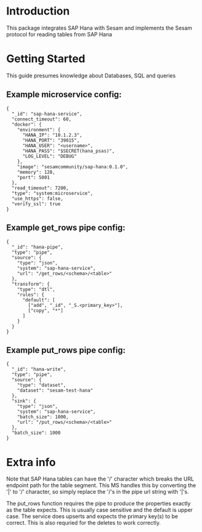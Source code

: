 # Introduction 
This package integrates SAP Hana with Sesam and implements the Sesam protocol for reading tables from SAP Hana

# Getting Started
This guide presumes knowledge about Databases, SQL and queries


Example microservice config:
---------------------------
```
{
  "_id": "sap-hana-service",
  "connect_timeout": 60,
  "docker": {
    "environment": {
      "HANA_IP": "10.1.2.3",
      "HANA_PORT": "39015",
      "HANA_USER": "<username>",
      "HANA_PASS": "$SECRET(hana_psas)",
      "LOG_LEVEL": "DEBUG"
    },
    "image": "sesamcommunity/sap-hana:0.1.0",
    "memory": 128,
    "port": 5001
  },
  "read_timeout": 7200,
  "type": "system:microservice",
  "use_https": false,
  "verify_ssl": true
}
```
Example get_rows pipe config:
--------------------
```
{
  "_id": "hana-pipe",
  "type": "pipe",
  "source": {
    "type": "json",
    "system": "sap-hana-service",
    "url": "/get_rows/<schema>/<table>"
  },
  "transform": {
    "type": "dtl",
    "rules": {
      "default": [
        ["add", "_id", "_S.<primary_key>"],
        ["copy", "*"]
      ]
    }
  }
}

```
Example put_rows pipe config:
--------------------
```
{
  "_id": "hana-write",
  "type": "pipe",
  "source": {
    "type": "dataset",
    "dataset": "sesam-test-hana"
  },
  "sink": {
    "type": "json",
    "system": "sap-hana-service",
    "batch_size": 1000,
    "url": "/put_rows/<schema>/<table>"
  },
  "batch_size": 1000
}

```

# Extra info
Note that SAP Hana tables can have the '/' character which breaks the URL endpoint path for the table segment. This MS handles this by converting the '|' to '/' character, so simply replace the '/'s in the pipe url string with '|'s.

The put_rows function requires the pipe to produce the properties exactly as the table expects. This is usually case sensitive and the default is upper case. The service does upserts and expects the primary key(s) to be correct. This is also requried for the deletes to work correctly.
